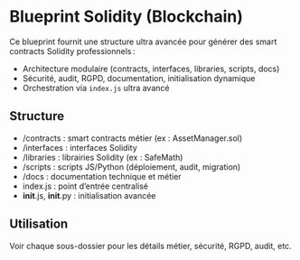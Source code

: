 # Blueprint Solidity (Blockchain)

Ce blueprint fournit une structure ultra avancée pour générer des smart contracts Solidity professionnels :
- Architecture modulaire (contracts, interfaces, libraries, scripts, docs)
- Sécurité, audit, RGPD, documentation, initialisation dynamique
- Orchestration via `index.js` ultra avancé

## Structure
- /contracts : smart contracts métier (ex : AssetManager.sol)
- /interfaces : interfaces Solidity
- /libraries : librairies Solidity (ex : SafeMath)
- /scripts : scripts JS/Python (déploiement, audit, migration)
- /docs : documentation technique et métier
- index.js : point d’entrée centralisé
- __init__.js, __init__.py : initialisation avancée

## Utilisation
Voir chaque sous-dossier pour les détails métier, sécurité, RGPD, audit, etc.

